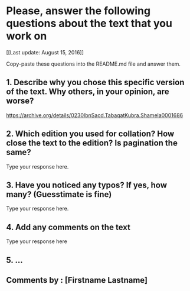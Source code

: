 # Please, answer the following questions about the text that you work on

[[Last update: August 15, 2016]]

Copy-paste these questions into the README.md file and answer them.

## 1. Describe why you chose this specific version of the text. Why others, in your opinion, are worse?

https://archive.org/details/0230IbnSacd.TabaqatKubra.Shamela0001686

## 2. Which edition you used for collation? How close the text to the edition? Is pagination the same?

Type your response here.

## 3. Have you noticed any typos? If yes, how many? (Guesstimate is fine)

Type your response here.

## 4. Add any comments on the text

Type your response here

## 5. ...

## Comments by : [Firstname Lastname]
